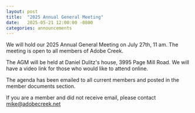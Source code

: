 ```yaml
---
layout: post
title:  "2025 Annual General Meeting"
date:   2025-05-21 12:00:00 -0800
categories: announcements
---
```


We will hold our 2025 Annual General Meeting on July 27th, 11 am.
The meeting is open to all members of Adobe Creek.

<!-- more -->

The AGM will be held at Daniel Dulitz's house, 3995 Page Mill Road.
We will have a video link for those who would like to attend online.

The agenda has been emailed to all current members and posted in
the member documents section.

If you are a member and did not receive email, please contact
mike@adobecreek.net
